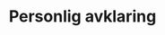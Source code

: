 ---
title: Personlig avklaring
features:
  - toc: false
    need_help: false
    show_ays: false
    promote: false
    list_view: false
---